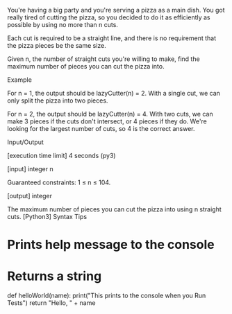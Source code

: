 You're having a big party and you're serving a pizza as a main dish. You got really tired of cutting the pizza, so you decided to do it as efficiently as possible by using no more than n cuts.

Each cut is required to be a straight line, and there is no requirement that the pizza pieces be the same size.

Given n, the number of straight cuts you're willing to make, find the maximum number of pieces you can cut the pizza into.

Example

For n = 1, the output should be
lazyCutter(n) = 2.
With a single cut, we can only split the pizza into two pieces.

For n = 2, the output should be
lazyCutter(n) = 4.
With two cuts, we can make 3 pieces if the cuts don't intersect, or 4 pieces if they do. We're looking for the largest number of cuts, so 4 is the correct answer.

Input/Output

[execution time limit] 4 seconds (py3)

[input] integer n

Guaranteed constraints:
1 ≤ n ≤ 104.

[output] integer

The maximum number of pieces you can cut the pizza into using n straight cuts.
[Python3] Syntax Tips

# Prints help message to the console
# Returns a string
def helloWorld(name):
    print("This prints to the console when you Run Tests")
    return "Hello, " + name
